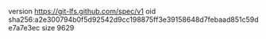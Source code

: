 version https://git-lfs.github.com/spec/v1
oid sha256:a2e300794b0f5d92542d9cc198875ff3e39158648d7febaad851c59de7a7e3ec
size 9629
